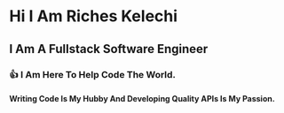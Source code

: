 # Hi I Am Riches Kelechi

## I Am A Fullstack Software Engineer

### 👍 I Am Here To Help Code The World.

#### Writing Code Is My Hubby And Developing Quality APIs Is My Passion.
